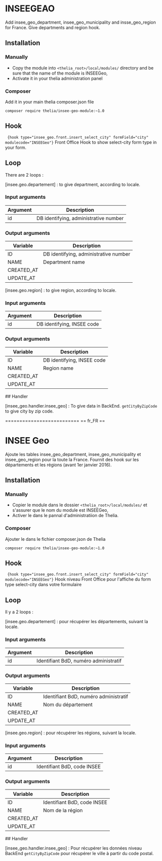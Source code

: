 
# INSEEGEAO

Add insee_geo_department, insee_geo_municipality and insse_geo_region for France.
Give departments and region hook.

## Installation

### Manually

* Copy the module into ```<thelia_root>/local/modules/``` directory and be sure that the name of the module is INSEEGeo,
* Activate it in your thelia administration panel

### Composer

Add it in your main thelia composer.json file

```
composer require thelia/insee-geo-module:~1.0
```

## Hook

``` {hook type="insee_geo.front.insert_select_city" formField="city" modulecode="INSEEGeo"}```
Front Office Hook to show select-city form type in your form.

## Loop

There are 2 loops :

[insee.geo.departement] : to give department, according to locale.

### Input arguments

|Argument |Description |
|---      |--- |
| id | DB identifying, administrative number |

### Output arguments

| Variable | Description |
|----------|-------------|
| ID    | DB identifying, administrative number |
| NAME  | Department name |
| CREATED_AT    |   |
| UPDATE_AT     |   |

[insee.geo.region] : to give region, according to locale.

### Input arguments

|Argument |Description |
|---      |--- |
| id | DB identifying, INSEE code |

### Output arguments

| Variable | Description |
|----------|-------------|
| ID    | DB identifying, INSEE code |
| NAME  | Region name |
| CREATED_AT    |   |
| UPDATE_AT     |   |

## Handler

[insee_geo.handler.insee_geo] : To give data in BackEnd.
``` getCityByZipCode ``` to give city by zip code.

==========================
== fr_FR ==

# INSEE Geo

Ajoute les tables insee_geo_department, insee_geo_municipality et insee_geo_region pour la toute la France.
Fournit des hook sur les départements et les régions (avant 1er janvier 2016).

## Installation

### Manually

* Copier le module dans le dossier ```<thelia_root>/local/modules/``` et s'assurer que le nom du module est INSEEGeo,
* Activer le dans le pannal d'administratiion de Thelia.

### Composer

Ajouter le dans le fichier composer.json de Thelia

```
composer require thelia/insee-geo-module:~1.0
```

## Hook

``` {hook type="insee_geo.front.insert_select_city" formField="city" modulecode="INSEEGeo"}```
Hook niveau Front Office pour l'affiche du form type select-city dans votre formulaire


## Loop

Il y a 2 loops :

[insee.geo.departement] : pour récupérer les départements, suivant la locale.

### Input arguments

|Argument |Description |
|---      |--- |
| id | Identifiant BdD, numéro administratif |

### Output arguments

| Variable | Description |
|----------|-------------|
| ID    | Identifiant BdD, numéro administratif |
| NAME  | Nom du département |
| CREATED_AT    |   |
| UPDATE_AT     |   |

[insee.geo.region] : pour récupérer les régions, suivant la locale.

### Input arguments

|Argument |Description |
|---      |--- |
| id | Identifiant BdD, code INSEE |

### Output arguments

| Variable | Description |
|----------|-------------|
| ID    | Identifiant BdD, code INSEE |
| NAME  | Nom de la région |
| CREATED_AT    |   |
| UPDATE_AT     |   |

## Handler

[insee_geo.handler.insee_geo] : Pour récupérer les données niveau BackEnd
``` getCityByZipCode ``` pour récupérer le ville à partir du code postal.

